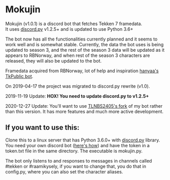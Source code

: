 # Mokujin

Mokujin (v1.0.1) is a discord bot that fetches Tekken 7 framedata.  
It uses [discord.py](https://github.com/Rapptz/discord.py) v1.2.5+ and is updated to use Python 3.6+

The bot now has all the functionalities currently planned and it seems to work well and is somewhat stable. Currently, the data the bot uses is being updated to season 3, and the rest of the season 3 data will be updated as it appears to RBNorway, and when rest of the season 3 characters are released, they will also be updated to the bot.  

Framedata acquired from RBNorway, lot of help and inspiration [hanyaa's TkPublic bot](https://github.com/hanyaah/TkPublic).

On 2019-04-17 the project was migrated to discord.py rewrite (v1.0). 

2019-11-19 Update: **HOX! You need to update discord.py to v1.2.5+**

2020-12-27 Update: You'll want to use [TLNBS2405's fork](https://github.com/TLNBS2405/mokujin) of my bot rather than this version. It has more features and much more active development.

## If you want to use this:

Clone this to a linux server that has Python 3.6.0+ with [discord.py](https://github.com/Rapptz/discord.py) library.
You need your own discord bot ([here's how](https://github.com/reactiflux/discord-irc/wiki/Creating-a-discord-bot-&-getting-a-token)) and have the token in a token.txt file in the same directory.
The executable is mokujin.py.

The bot only listens to and responses to messages in channels called #tekken or #raamikysely, if you want to change that, you do that in config.py, where you can also set the character aliases.
